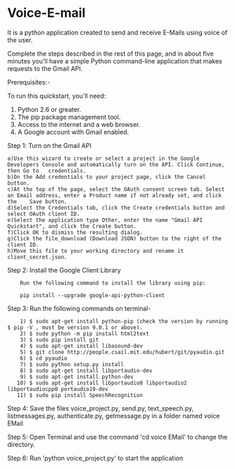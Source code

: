 # Voice-E-mail




It is a python application created to send and receive E-Mails using voice of the user.



Complete the steps described in the rest of this page, and in about five minutes you'll have a simple Python command-line application that makes requests to the Gmail API.

Prerequisites:-

To run this quickstart, you'll need:

   1. Python 2.6 or greater.
   2. The pip package management tool.
   3. Access to the internet and a web browser.
   4. A Google account with Gmail enabled.

Step 1: Turn on the Gmail API

    a)Use this wizard to create or select a project in the Google Developers Console and automatically turn on the API. Click Continue, then Go to   credentials.
    b)On the Add credentials to your project page, click the Cancel button.
    c)At the top of the page, select the OAuth consent screen tab. Select an Email address, enter a Product name if not already set, and click the    Save button.
    d)Select the Credentials tab, click the Create credentials button and select OAuth client ID.
    e)Select the application type Other, enter the name "Gmail API Quickstart", and click the Create button.
    f)Click OK to dismiss the resulting dialog.
    g)Click the file_download (Download JSON) button to the right of the client ID.
    h)Move this file to your working directory and rename it client_secret.json.

Step 2: Install the Google Client Library

        Run the following command to install the library using pip:

        pip install --upgrade google-api-python-client

Step 3: Run the following commands on terminal-
        
        1) $ sudo apt-get install python-pip (check the version by running $ pip -V , must be version 9.0.1 or above).
        2) $ sudo python -m pip install html2text
        3) $ sudo pip install git
        4) $ sudo apt-get install libasound-dev
        5) $ git clone http://people.csail.mit.edu/hubert/git/pyaudio.git
        6) $ cd pyaudio
        7) $ sudo python setup.py install
        8) $ sudo apt-get install libportaudio-dev
        9) $ sudo apt-get install python-dev
       10) $ sudo apt-get install libportaudio0 libportaudio2 libportaudiocpp0 portaudio19-dev
       11) $ sudo pip install SpeechRecognition        


Step 4: Save the files voice_project.py, send.py, text_speech.py, listmessages.py, authenticate.py, getmessage.py in a folder named voice EMail

Step 5: Open Terminal and use the command 'cd voice EMail' to change the directory.

Step 6: Run 'python voice_project.py' to start the application
